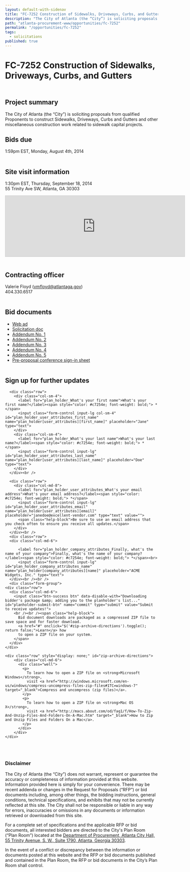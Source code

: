 ```yaml
---
layout: default-with-sidenav
title: "FC-7252 Construction of Sidewalks, Driveways, Curbs, and Gutters"
description: "The City of Atlanta (the “City”) is soliciting proposals from qualified Proponents to construct Sidewalks, Driveways, Curbs and Gutters and other miscellaneous construction work related to sidewalk capital projects."
path: "atlanta-procurement-www/opportunities/fc-7252"
permalink: "/opportunities/fc-7252"
tags:
  - solicitations
published: true
---
```


# FC-7252 Construction of Sidewalks, Driveways, Curbs, and Gutters

<script src="//platform.linkedin.com/in.js" type="text/javascript">
  lang: en_US
</script>
<script type="IN/Share" data-url="http://codeforamerica.github.io/atlanta-procurement-www/opportunities/fc-7252/" data-counter="right"></script>
<div style="height: 10px;">&nbsp;</div>

## Project summary
The City of Atlanta (the “City”) is soliciting proposals from qualified Proponents to construct Sidewalks, Driveways, Curbs and Gutters and other miscellaneous construction work related to sidewalk capital projects.  

## Bids due  
1:59pm EST, Monday, August 4th, 2014
<br><br>

## Site visit information
1:30pm EST, Thursday, September 18, 2014  
55 Trinity Ave SW, Atlanta, GA 30303  

<iframe src="https://www.google.com/maps/embed?pb=!1m18!1m12!1m3!1d3317.4722616218355!2d-84.39067779999999!3d33.748460200000004!2m3!1f0!2f0!3f0!3m2!1i1024!2i768!4f13.1!3m3!1m2!1s0x88f50384a1145c5f%3A0xde099682688d4474!2s55+Trinity+Ave+SW%2C+Atlanta%2C+GA+30303!5e0!3m2!1sen!2sus!4v1410964997057" width="590" height="200" frameborder="0" style="border:1px solid #ccc;"></iframe>
<br><br>

## Contracting officer
Valerie Floyd ([vmfloyd@atlantaga.gov](mailto:vmfloyd@atlantaga.gov "Email Valerie Floyd, Contracting officer"))  
404.330.6517
<br><br>

## Bid documents  
- [Web ad](http://atlantaga.gov/modules/showdocument.aspx?documentid=14820)
- [Solicitation doc](http://atlantaga.gov/modules/showdocument.aspx?documentid=14816)
- [Addendum No. 1](http://atlantaga.gov/modules/showdocument.aspx?documentid=15086)
- [Addendum No. 2](http://atlantaga.gov/modules/showdocument.aspx?documentid=15182)
- [Addendum No. 3](http://atlantaga.gov/modules/showdocument.aspx?documentid=15252)
- [Addendum No. 4](http://atlantaga.gov/modules/showdocument.aspx?documentid=15340)
- [Addendum No. 5](http://atlantaga.gov/modules/showdocument.aspx?documentid=15573)
- [Pre-proposal conference sign-in sheet](http://atlantaga.gov/modules/showdocument.aspx?documentid=14999)
<br><br>

## Sign up for further updates

<div class="form-group">

      <div class="row">
        <div class="col-sm-4">
          <label for="plan_holder_What's your first name">What's your first name?</label><span style="color: #c7254e; font-weight: bold;"> *</span>
          <input class="form-control input-lg col-sm-4" id="plan_holder_user_attributes_first_name" name="plan_holder[user_attributes][first_name]" placeholder="Jane" type="text">
        </div>
        <div class="col-sm-4">
          <label for="plan_holder_What's your last name">What's your last name?</label><span style="color: #c7254e; font-weight: bold;"> *</span>
          <input class="form-control input-lg" id="plan_holder_user_attributes_last_name" name="plan_holder[user_attributes][last_name]" placeholder="Doe" type="text">
        </div>
      </div><br />

      <div class="row">
        <div class="col-md-8">
          <label for="plan_holder_user_attributes_What's your email address">What's your email address?</label><span style="color: #c7254e; font-weight: bold;"> *</span>
          <input class="form-control input-lg" id="plan_holder_user_attributes_email" name="plan_holder[user_attributes][email]" placeholder="janedoe@excellent-vendor.com" type="text" value="">
          <span class="help-block">Be sure to use an email address that you check often to ensure you receive all updates.</span>
        </div>
      </div><br />
      <div class="row">
      <div class="col-md-6">

          <label for="plan_holder_company_attributes_Finally, what's the name of your company">Finally, what's the name of your company?</label><span style="color: #c7254e; font-weight: bold;"> *</span><br>
          <input class="form-control input-lg" id="plan_holder_company_attributes_name" name="plan_holder[company_attributes][name]" placeholder="ACME Widgets, Inc." type="text">
      </div><br /><br />
      <div class="form-group">
    <div class="row">
      <div class="col-md-6">
        <input class="btn-success btn" data-disable-with="Downloading bidder's package &amp; adding you to the planholder's list..." id="planholder-submit-btn" name="commit" type="submit" value="Submit to receive updates!">
        <br /><br /><span class="help-block">
          Bid document downloads are packaged as a compressed ZIP file to save space and for faster download.
          <a href="#" onclick="$('#zip-archive-directions').toggle(); return false;">Learn</a> how
          to open a ZIP file on your system.
        </span>
      </div>
    </div>

    <div class="row" style="display: none;" id="zip-archive-directions">
        <div class="col-md-6">
          <div class="well">
            <p>
              To learn how to open a ZIP file on <strong>Microsoft Windows</strong>,
              visit <a href="http://windows.microsoft.com/en-us/windows/compress-uncompress-files-zip-files#1TC=windows-7" target="_blank">Compress and uncompress (zip files)</a>.
            </p>
            <p>
              To learn how to open a ZIP file on <strong>Mac OS X</strong>,
              visit <a href="http://macs.about.com/od/faq1/f/How-To-Zip-And-Unzip-Files-And-Folders-On-A-Mac.htm" target="_blank">How to Zip and Unzip Files and Folders On a Mac</a>.
            </p>
          </div>
        </div>
    </div>
  </div>
    </div>
  </div>

<br><br>

### Disclaimer
The City of Atlanta (the “City”) does not warrant, represent or guarantee the accuracy or completeness of information provided at this website. Information provided here is simply for your convenience. There may be recent addenda or changes in the Request for Proposals (“RFP”) or bid documents including, among other things, the bidding instructions, general conditions, technical specifications, and exhibits that may not be currently reflected at this site. The City shall not be responsible or liable in any way for errors, inaccuracies or omissions in any documents or information retrieved or downloaded from this site.

For a complete set of specifications and the applicable RFP or bid documents, all interested bidders are directed to the City's Plan Room (“Plan Room”) located at the <a href="https://maps.google.com?daddr=55+Trinity+Avenue+SW+Atlanta+GA+30303" target="_blank">Department of Procurement, Atlanta City Hall, 55 Trinity Avenue, S. W., Suite 1790, Atlanta, Georgia 30303</a>.

In the event of a conflict or discrepancy between the information or documents posted at this website and the RFP or bid documents published and contained in the Plan Room, the RFP or bid documents in the City’s Plan Room shall control.
